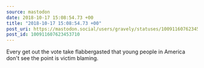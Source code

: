 ```yaml
---
source: mastodon
date: 2018-10-17 15:08:54.73 +00
title: "2018-10-17 15:08:54.73 +00"
post_uri: https://mastodon.social/users/gravely/statuses/100911607623453710
post_id: 100911607623453710
---
```

Every get out the vote take flabbergasted that young people in America don't see the point is victim blaming.



